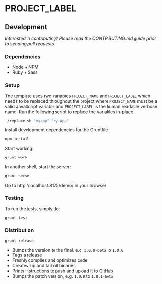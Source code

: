 # PROJECT_LABEL

## Development

_Interested in contributing? Please read the CONTRIBUTING.md guide prior to sending pull requests._

### Dependencies

- Node + NPM
- Ruby + Sass

### Setup

The template uses two variables `PROJECT_NAME` and `PROJECT_LABEL` which needs to be replaced throughout the project where `PROJECT_NAME` must be a valid JavaScript variable and `PROJECT_LABEL` is the human readable verbose name. Run the following script to replace the variables in-place.

```bash
./replace.sh "myapp" "My App"
```

Install development dependencies for the Gruntfile:

```bash
npm install
```

Start working:

```bash
grunt work
```

In another shell, start the server:

```bash
grunt serve
```

Go to http://localhost:8125/demo/ in your browser

### Testing

To run the tests, simply do:

```bash
grunt test
```

### Distribution

```bash
grunt release
```

- Bumps the version to the final, e.g. `1.0.0-beta` to `1.0.0`
- Tags a release
- Freshly compiles and optimizes code
- Creates zip and tarball binaries
- Prints instructions to push and upload it to GitHub
- Bumps the patch version, e.g. `1.0.0` to `1.0.1-beta`
